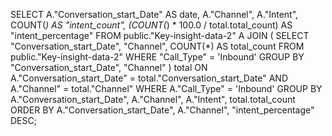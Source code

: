 SELECT 
    A."Conversation_start_Date" AS date, 
    A."Channel", 
    A."Intent", 
    COUNT(*) AS "intent_count",
    (COUNT(*) * 100.0 / total.total_count) AS "intent_percentage"
FROM 
    public."Key-insight-data-2" A
JOIN (
    SELECT 
        "Conversation_start_Date",
        "Channel",
        COUNT(*) AS total_count
    FROM 
        public."Key-insight-data-2"
    WHERE 
        "Call_Type" = 'Inbound'
    GROUP BY 
        "Conversation_start_Date", "Channel"
) total
ON 
    A."Conversation_start_Date" = total."Conversation_start_Date"
    AND A."Channel" = total."Channel"
WHERE 
    A."Call_Type" = 'Inbound'
GROUP BY 
    A."Conversation_start_Date", A."Channel", A."Intent", total.total_count
ORDER BY 
    A."Conversation_start_Date", A."Channel", "intent_percentage" DESC;
